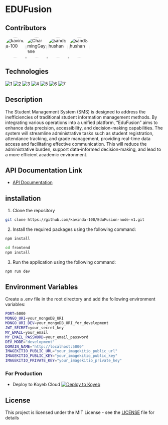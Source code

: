 # EDUFusion

## Contributors

<a href="https://github.com/kavinda-100">

  <img src="https://avatars.githubusercontent.com/u/152590601?s=64&v=4" width="64" height="64" alt="kavinda-100" style="border-radius: 50%;" />

</a>

<a href="https://github.com/ChaminduGayanuka-OUSL">

  <img src="https://avatars.githubusercontent.com/u/172014849?s=64&v=4" width="64" height="64" alt="CharmingGayane" style="border-radius: 50%;" />

</a>

<a href="https://github.com/sandunMadhushan">

  <img src="https://avatars.githubusercontent.com/u/69344147?s=64&v=4" width="64" height="64" alt="sandShushan" style="border-radius: 50%;" />

</a>

<a href="https://github.com/dilwan-thennakoon">

  <img src="https://avatars.githubusercontent.com/u/172015341?v=4" width="64" height="64" alt="sandShushan" style="border-radius: 50%;" />

</a>



## Technologies
![1](https://img.shields.io/badge/v1.1-Bun.sh-gray?style=flat)
![2](https://img.shields.io/badge/v4.19-Express.js-green?style=flat)
![3](https://img.shields.io/badge/v7-MongoDB-Evergreen?style=flat)
![4](https://img.shields.io/badge/v8.7-Mongoose-red?style=flat)
![5](https://img.shields.io/badge/v5-Vite-yellow?style=flat)
![6](https://img.shields.io/badge/v18-React-blue?style=flat)
![7](https://img.shields.io/badge/v3.4-TailwindCss-blue?style=flat)

## Description
The Student Management System (SMS) is designed to address the inefficiencies of traditional student information management 
methods. By integrating various operations into a unified platform, “EduFusion” aims to enhance data precision, 
accessibility, and decision-making capabilities. 
The system will streamline administrative tasks such as student registration, attendance tracking, 
and grade management, providing real-time data access and facilitating effective communication. 
This will reduce the administrative burden, support data-informed decision-making, and lead to a more efficient 
academic environment.

## API Documentation Link
- [API Documentation](https://documenter.getpostman.com/view/29134650/2sAYHxojVL)

## installation
1. Clone the repository
```bash
git clone https://github.com/kavinda-100/EduFusion-node-v1.git
```

2. Install the required packages using the following command:
```bash
npm install
```
```bash
cd frontend
npm install
```
3. Run the application using the following command:
```bash
npm run dev
```

## Environment Variables
Create a .env file in the root directory and add the following environment variables:
```bash
PORT=5000
MONGO_URI=your_mongoDB_URI
MONGO_URI_DEV=your_mongoDB_URI_for_development
JWT_SECRET=your_secret_key
MY_EMAIL=your_email
MY_EMAIL_PASSWORD=your_email_password
DEV_MODE="development"
DOMAIN_NAME="http://localhost:5000"
IMAGEKITIO_PUBLIC_URL="your_imagekitio_public_url"
IMAGEKITIO_PUBLIC_KEY="your_imagekitio_public_key"
IMAGEKITIO_PRIVATE_KEY="your_imagekitio_private_key"
```

### For Production
- Deploy to Koyeb Cloud
[![Deploy to Koyeb](https://www.koyeb.com/static/images/deploy/button.svg)](https://app.koyeb.com/deploy?name=edufusion&repository=kavinda-100%2FEduFusion-node-v1&branch=main&instance_type=free&env%5BDEV_MODE%5D=production&env%5BDOMAIN_NAME%5D=%2F&env%5BIMAGEKITIO_PRIVATE_KEY%5D=private_CkWeZiK29SLCZZw7pp0G%2BydAxHo%3D&env%5BIMAGEKITIO_PUBLIC_KEY%5D=public_3HuRfU4dxj1XPANyYYncKsIalJ8%3D&env%5BIMAGEKITIO_PUBLIC_URL%5D=https%3A%2F%2Fik.imagekit.io%2F8egwgqka8&env%5BJWT_SECRET%5D=ueycywnuecgregirg72xr74tn7uh3ey7rnur4ehms884msmy47ueu3m9yrd4ynsm948m8y8y5y&env%5BMONGO_URI%5D=mongodb%2Bsrv%3A%2F%2Fkavindarathnayake100%3AxPFeON71tiYQEBns%40edufusioncluster.vhxb9.mongodb.net%2FEduFusion%3FretryWrites%3Dtrue%26w%3Dmajority%26appName%3DeduFusionCluster&env%5BMONGO_URI_DEV%5D=mongodb%3A%2F%2Flocalhost%3A27017%2Fedu-fution-dev&env%5BMY_EMAIL%5D=kavinda.local.dev%40gmail.com&env%5BMY_EMAIL_PASSWORD%5D=fnmuvtclcstslyno&env%5BPORT%5D=5000&env%5BVITE_IMAGEKITIO_PRIVATE_KEY%5D=private_CkWeZiK29SLCZZw7pp0G%2BydAxHo%3D&env%5BVITE_IMAGEKITIO_PUBLIC_KEY%5D=public_3HuRfU4dxj1XPANyYYncKsIalJ8%3D&env%5BVITE_IMAGEKITIO_PUBLIC_URL%5D=https%3A%2F%2Fik.imagekit.io%2F8egwgqka8&ports=5000%3Bhttp%3B%2F&hc_protocol%5B5000%5D=http&hc_grace_period%5B5000%5D=5&hc_interval%5B5000%5D=30&hc_restart_limit%5B5000%5D=3&hc_timeout%5B5000%5D=5&hc_path%5B5000%5D=%2Fhealth-check&hc_method%5B5000%5D=get)

## License 
This project is licensed under the MIT License - see the [LICENSE](LICENSE) file for details
